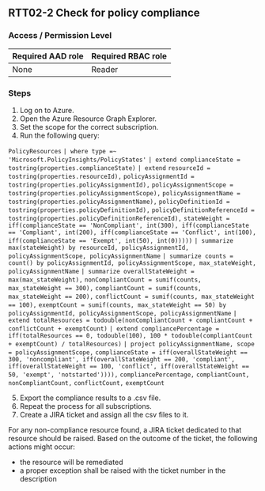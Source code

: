 ## RTT02-2 Check for policy compliance

### Access / Permission Level

| Required AAD role | Required RBAC role     |
|-------------------|------------------------|
| None              | Reader                 |

### Steps

1. Log on to Azure.
2. Open the Azure Resource Graph Explorer.
3. Set the scope for the correct subscription.
4. Run the following query:

`PolicyResources`
`| where type =~ 'Microsoft.PolicyInsights/PolicyStates'`
`| extend complianceState = tostring(properties.complianceState)`
`| extend`
	`resourceId = tostring(properties.resourceId),`
	`policyAssignmentId = tostring(properties.policyAssignmentId),`
	`policyAssignmentScope = tostring(properties.policyAssignmentScope),`
	`policyAssignmentName = tostring(properties.policyAssignmentName),`
	`policyDefinitionId = tostring(properties.policyDefinitionId),`
	`policyDefinitionReferenceId = tostring(properties.policyDefinitionReferenceId),`
	`stateWeight = iff(complianceState == 'NonCompliant', int(300), iff(complianceState == 'Compliant', int(200), iff(complianceState == 'Conflict', int(100), iff(complianceState == 'Exempt', int(50), int(0)))))`
`| summarize max(stateWeight) by resourceId, policyAssignmentId, policyAssignmentScope, policyAssignmentName`
`| summarize counts = count() by policyAssignmentId, policyAssignmentScope, max_stateWeight, policyAssignmentName`
`| summarize overallStateWeight = max(max_stateWeight),`
`nonCompliantCount = sumif(counts, max_stateWeight == 300),`
`compliantCount = sumif(counts, max_stateWeight == 200),`
`conflictCount = sumif(counts, max_stateWeight == 100),`
`exemptCount = sumif(counts, max_stateWeight == 50) by policyAssignmentId, policyAssignmentScope, policyAssignmentName`
`| extend totalResources = todouble(nonCompliantCount + compliantCount + conflictCount + exemptCount)`
`| extend compliancePercentage = iff(totalResources == 0, todouble(100), 100 * todouble(compliantCount + exemptCount) / totalResources)`
`| project policyAssignmentName, scope = policyAssignmentScope,`
`complianceState = iff(overallStateWeight == 300, 'noncompliant', iff(overallStateWeight == 200, 'compliant', iff(overallStateWeight == 100, 'conflict', iff(overallStateWeight == 50, 'exempt', 'notstarted')))),`
`compliancePercentage,`
`compliantCount,`
`nonCompliantCount,`
`conflictCount,`
`exemptCount`

5. Export the compliance results to a .csv file.
6. Repeat the process for all subscriptions.
7. Create a JIRA ticket and assign all the csv files to it.

For any non-compliance resource found, a JIRA ticket dedicated to that resource should be raised. Based on the outcome of the ticket, the following actions might occur:
- the resource will be remediated
- a proper exception shall be raised with the ticket number in the description

